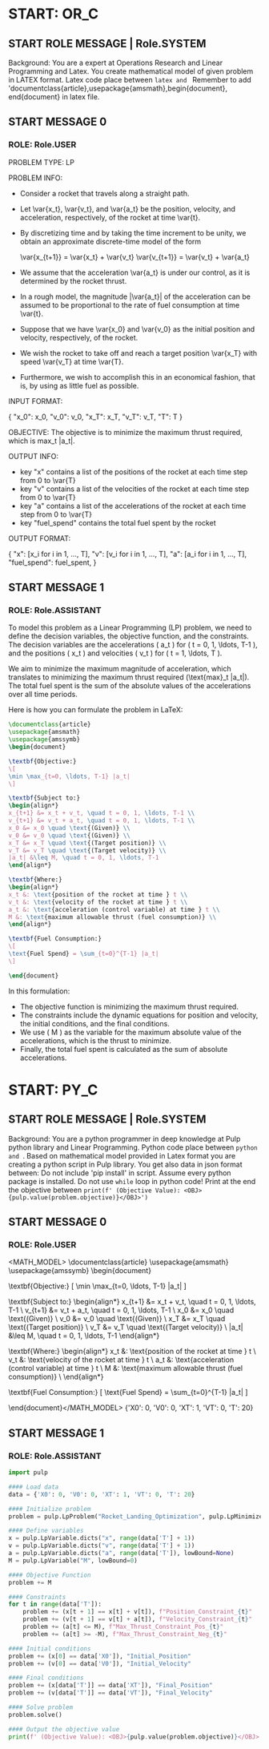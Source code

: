 # START: OR_C 
## START ROLE MESSAGE | Role.SYSTEM 
Background: You are a expert at Operations Research and Linear Programming and Latex. You create mathematical model of given problem in LATEX format. Latex code place between ```latex and ``` Remember to add 'documentclass{article},usepackage{amsmath},begin{document}, end{document} in latex file. 
## START MESSAGE 0 
### ROLE: Role.USER
<DESCRIPTION>
PROBLEM TYPE: LP

PROBLEM INFO: 

- Consider a rocket that travels along a straight path. 
- Let \var{x_t}, \var{v_t}, and \var{a_t} be the position, velocity, and acceleration, respectively, of the rocket at time \var{t}.
- By discretizing time and by taking the time increment to be unity, we obtain an approximate discrete-time model of the form 
    
    \var{x_{t+1}} = \var{x_t} + \var{v_t}
    \var{v_{t+1}} = \var{v_t} + \var{a_t}

- We assume that the acceleration \var{a_t} is under our control, as it is determined by the rocket thrust.
- In a rough model, the magnitude |\var{a_t}| of the accelera­tion can be assumed to be proportional to the rate of fuel consumption at time \var{t}.
- Suppose that we have \var{x_0} and \var{v_0} as the initial position and velocity, respectively, of the rocket.
- We wish the rocket to take off and reach a target position \var{x_T} with speed \var{v_T} at time \var{T}.
- Furthermore, we wish to accomplish this in an economical fashion, that is, by using as little fuel as possible.


INPUT FORMAT: 

{
    "x_0": x_0,
    "v_0": v_0,
    "x_T": x_T,
    "v_T": v_T,
    "T": T
}

OBJECTIVE: The objective is to minimize the maximum thrust required, which is max_t |a_t|. 

OUTPUT INFO:

- key "x" contains a list of the positions of the rocket at each time step from 0 to \var{T}
- key "v" contains a list of the velocities of the rocket at each time step from 0 to \var{T}
- key "a" contains a list of the accelerations of the rocket at each time step from 0 to \var{T}
- key "fuel_spend" contains the total fuel spent by the rocket

OUTPUT FORMAT:

{
    "x": [x_i for i in 1, ..., T],
    "v": [v_i for i in 1, ..., T],
    "a": [a_i for i in 1, ..., T],
    "fuel_spend": fuel_spent,
}


</DESCRIPTION>


## START MESSAGE 1 
### ROLE: Role.ASSISTANT
To model this problem as a Linear Programming (LP) problem, we need to define the decision variables, the objective function, and the constraints. The decision variables are the accelerations \( a_t \) for \( t = 0, 1, \ldots, T-1 \), and the positions \( x_t \) and velocities \( v_t \) for \( t = 1, \ldots, T \). 

We aim to minimize the maximum magnitude of acceleration, which translates to minimizing the maximum thrust required \(\text{max}_t |a_t|\). The total fuel spent is the sum of the absolute values of the accelerations over all time periods.

Here is how you can formulate the problem in LaTeX:

```latex
\documentclass{article}
\usepackage{amsmath}
\usepackage{amssymb}
\begin{document}

\textbf{Objective:}
\[
\min \max_{t=0, \ldots, T-1} |a_t|
\]

\textbf{Subject to:}
\begin{align*}
x_{t+1} &= x_t + v_t, \quad t = 0, 1, \ldots, T-1 \\
v_{t+1} &= v_t + a_t, \quad t = 0, 1, \ldots, T-1 \\
x_0 &= x_0 \quad \text{(Given)} \\
v_0 &= v_0 \quad \text{(Given)} \\
x_T &= x_T \quad \text{(Target position)} \\
v_T &= v_T \quad \text{(Target velocity)} \\
|a_t| &\leq M, \quad t = 0, 1, \ldots, T-1
\end{align*}

\textbf{Where:}
\begin{align*}
x_t &: \text{position of the rocket at time } t \\
v_t &: \text{velocity of the rocket at time } t \\
a_t &: \text{acceleration (control variable) at time } t \\
M &: \text{maximum allowable thrust (fuel consumption)} \\
\end{align*}

\textbf{Fuel Consumption:}
\[
\text{Fuel Spend} = \sum_{t=0}^{T-1} |a_t|
\]

\end{document}
```

In this formulation:
- The objective function is minimizing the maximum thrust required.
- The constraints include the dynamic equations for position and velocity, the initial conditions, and the final conditions.
- We use \( M \) as the variable for the maximum absolute value of the accelerations, which is the thrust to minimize.
- Finally, the total fuel spent is calculated as the sum of absolute accelerations.

# START: PY_C 
## START ROLE MESSAGE | Role.SYSTEM 
Background: You are a python programmer in deep knowledge at Pulp python library and Linear Programming. Python code place between ```python and ```. Based on mathematical model provided in Latex format you are creating a python script in Pulp library. You get also data in json format between: <DATA></DATA> Do not include 'pip install' in script. Assume every python package is installed. Do not use `while` loop in python code! Print at the end the objective between <OBJ></OBJ> `print(f' (Objective Value): <OBJ>{pulp.value(problem.objective)}</OBJ>')` 
## START MESSAGE 0 
### ROLE: Role.USER
<MATH_MODEL>
\documentclass{article}
\usepackage{amsmath}
\usepackage{amssymb}
\begin{document}

\textbf{Objective:}
\[
\min \max_{t=0, \ldots, T-1} |a_t|
\]

\textbf{Subject to:}
\begin{align*}
x_{t+1} &= x_t + v_t, \quad t = 0, 1, \ldots, T-1 \\
v_{t+1} &= v_t + a_t, \quad t = 0, 1, \ldots, T-1 \\
x_0 &= x_0 \quad \text{(Given)} \\
v_0 &= v_0 \quad \text{(Given)} \\
x_T &= x_T \quad \text{(Target position)} \\
v_T &= v_T \quad \text{(Target velocity)} \\
|a_t| &\leq M, \quad t = 0, 1, \ldots, T-1
\end{align*}

\textbf{Where:}
\begin{align*}
x_t &: \text{position of the rocket at time } t \\
v_t &: \text{velocity of the rocket at time } t \\
a_t &: \text{acceleration (control variable) at time } t \\
M &: \text{maximum allowable thrust (fuel consumption)} \\
\end{align*}

\textbf{Fuel Consumption:}
\[
\text{Fuel Spend} = \sum_{t=0}^{T-1} |a_t|
\]

\end{document}</MATH_MODEL>
<DATA>
{'X0': 0, 'V0': 0, 'XT': 1, 'VT': 0, 'T': 20}</DATA>


## START MESSAGE 1 
### ROLE: Role.ASSISTANT
```python
import pulp

#### Load data
data = {'X0': 0, 'V0': 0, 'XT': 1, 'VT': 0, 'T': 20}

#### Initialize problem
problem = pulp.LpProblem("Rocket_Landing_Optimization", pulp.LpMinimize)

#### Define variables
x = pulp.LpVariable.dicts("x", range(data['T'] + 1))
v = pulp.LpVariable.dicts("v", range(data['T'] + 1))
a = pulp.LpVariable.dicts("a", range(data['T']), lowBound=None)
M = pulp.LpVariable("M", lowBound=0)

#### Objective Function
problem += M

#### Constraints
for t in range(data['T']):
    problem += (x[t + 1] == x[t] + v[t]), f"Position_Constraint_{t}"
    problem += (v[t + 1] == v[t] + a[t]), f"Velocity_Constraint_{t}"
    problem += (a[t] <= M), f"Max_Thrust_Constraint_Pos_{t}"
    problem += (a[t] >= -M), f"Max_Thrust_Constraint_Neg_{t}"

#### Initial conditions
problem += (x[0] == data['X0']), "Initial_Position"
problem += (v[0] == data['V0']), "Initial_Velocity"

#### Final conditions
problem += (x[data['T']] == data['XT']), "Final_Position"
problem += (v[data['T']] == data['VT']), "Final_Velocity"

#### Solve problem
problem.solve()

#### Output the objective value
print(f' (Objective Value): <OBJ>{pulp.value(problem.objective)}</OBJ>')
```

